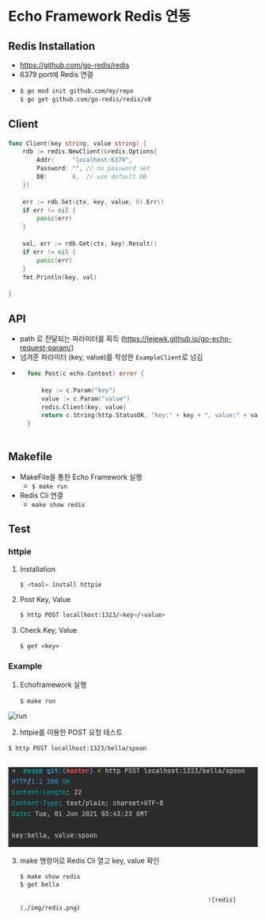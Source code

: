 # Echo Framework Redis 연동

## Redis Installation
  - https://github.com/go-redis/redis
  - 6379 port에 Redis 연결
  - ```bash
    $ go mod init github.com/my/repo
    $ go get github.com/go-redis/redis/v8
    ```
## Client
```go
func Client(key string, value string) {
	rdb := redis.NewClient(&redis.Options{
		Addr:     "localhost:6379",
		Password: "", // no password set
		DB:       0,  // use default DB
	})

	err := rdb.Set(ctx, key, value, 0).Err()
	if err != nil {
		panic(err)
	}

	val, err := rdb.Get(ctx, key).Result()
	if err != nil {
		panic(err)
	}
	fmt.Println(key, val)

}
```
## API

- path 로 전달되는 파라미터를 획득 (https://lejewk.github.io/go-echo-request-param/)
- 넘겨준 파라미터 (key, value)를 작성한 `ExampleClient`로 넘김
- ```go
    func Post(c echo.Context) error {
    
	    key := c.Param("key")
	    value := c.Param("value")
	    redis.Client(key, value)
	    return c.String(http.StatusOK, "key:" + key + ", value:" + value)
    }   
    
    ```

## Makefile

- MakeFile을 통한 Echo Framework 실행
  - ```$ make run```
- Redis Cli 연결
  - ```make show redis```

## Test

### httpie
1. Installation
    ```bash
    $ <tool> install httpie
    ```
2. Post Key, Value
    ```bash
   $ http POST locallhost:1323/<key>/<value>
   ```

3. Check Key, Value

   ```$ get <key>```

### Example

1. Echoframework 실행

   ```$ make run```



![run](./img/run.png)

2. httpie를 이용한 POST 요청 테스트

```bash
$ http POST locallhost:1323/bella/spoon
```

​											![post](./img/post.png)

3. make 명령어로 Redis Cli 열고 key, value 확인

   ```bash
   $ make show redis
   $ get bella
   ```

    														![redis](./img/redis.png)

